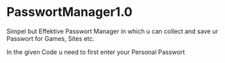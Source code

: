 # PasswortManager1.0
Simpel but Effektive Passwort Manager in which u can collect and save ur Passwort for Games, Sites etc. 

In the given Code u need to first enter your Personal Passwort 

